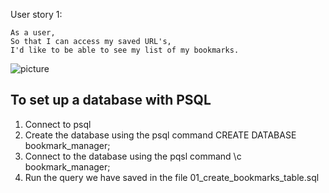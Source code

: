 User story 1:

```
As a user,
So that I can access my saved URL's,
I'd like to be able to see my list of my bookmarks.
```

![picture](https://raw.githubusercontent.com/rhc07/bookmark_manager/master/images/Screenshot%202021-02-22%20at%2015.10.18.png)

## To set up a database with PSQL
1. Connect to psql
2. Create the database using the psql command CREATE DATABASE bookmark_manager;
3. Connect to the database using the pqsl command \c bookmark_manager;
4. Run the query we have saved in the file 01_create_bookmarks_table.sql
